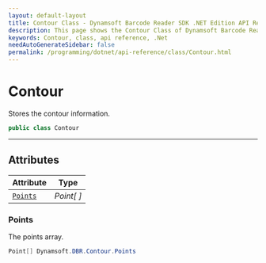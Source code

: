 ```yaml
---
layout: default-layout
title: Contour Class - Dynamsoft Barcode Reader SDK .NET Edition API Reference
description: This page shows the Contour Class of Dynamsoft Barcode Reader SDK .NET Edition.
keywords: Contour, class, api reference, .Net
needAutoGenerateSidebar: false
permalink: /programming/dotnet/api-reference/class/Contour.html
---
```



# Contour
Stores the contour information.

```csharp
public class Contour
```  

---

## Attributes
  
| Attribute | Type |
|---------- | ---- |
| [`Points`](#points) | *Point[ ]* |
 
  
### Points
The points array.

```csharp
Point[] Dynamsoft.DBR.Contour.Points
```  
